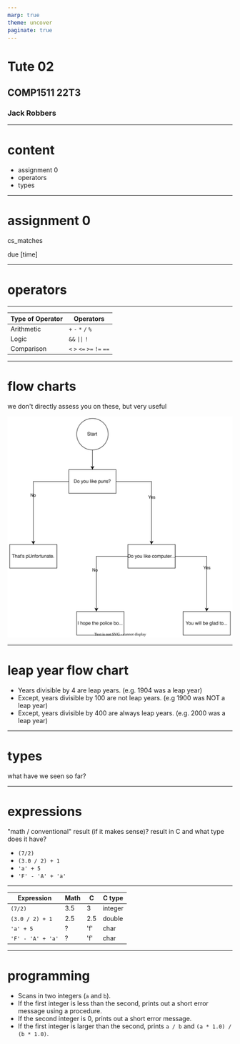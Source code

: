 ```yaml
---
marp: true
theme: uncover
paginate: true
---
```


# Tute 02
## COMP1511 22T3
### Jack Robbers

---

# content

* assignment 0
* operators
* types

---

# assignment 0

cs_matches

due [time]

---

# operators

<!-- get groups to name operators, when you write them up ask for similarities and names of type of operator -->

--- 

| Type of Operator | Operators |
|---|---|
| Arithmetic | `+` `-` `*` `/` `%` |
|Logic | `&&` `\|\|` `!` |
|Comparison | `<` `>` `<=` `>=` `!=` `==` |

---

# flow charts

we don't directly assess you on these, but very useful

![width:400px](diagram_example.svg)

---

# leap year flow chart

<!-- groups to come up with flow charts for a leap year -->
* Years divisible by 4 are leap years. (e.g. 1904 was a leap year)
* Except, years divisible by 100 are not leap years. (e.g 1900 was NOT a leap year)
* Except, years divisible by 400 are always leap years. (e.g. 2000 was a leap year)

---

# types

what have we seen so far?

---

# expressions

"math / conventional" result (if it makes sense)?
result in C and what type does it have?

* `(7/2)`
* `(3.0 / 2) + 1`
* `'a' + 5`
* `'F' - 'A' + 'a'`

---

<!-- see expressions.c -->

| Expression | Math | C | C type |
| --- | --- | --- | --- |
| `(7/2)` | 3.5 | 3 | integer |
| `(3.0 / 2) + 1` | 2.5 | 2.5 | double |
| `'a' + 5` | ? | 'f' | char |
| `'F' - 'A' + 'a'` | ? | 'f' | char |

---

# programming

* Scans in two integers (`a` and `b`).
* If the first integer is less than the second, prints out a short error message using a procedure.
* If the second integer is 0, prints out a short error message.
* If the first integer is larger than the second, prints `a / b` and `(a * 1.0) / (b * 1.0)`.
